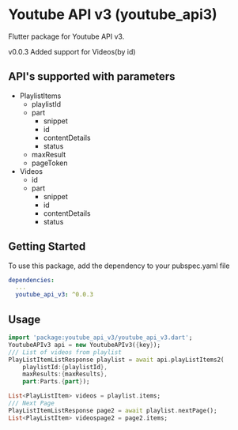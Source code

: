 # Youtube API v3 (youtube_api3)

Flutter package for Youtube API v3.

v0.0.3
Added support for Videos(by id)

## API's supported with parameters

* PlaylistItems
  * playlistId
  * part
    * snippet
    * id
    * contentDetails
    * status
  * maxResult
  * pageToken
* Videos
  * id
  * part
    * snippet
    * id
    * contentDetails
    * status

## Getting Started

To use this package, add the dependency to your pubspec.yaml file

```yaml
dependencies:
  ...
  youtube_api_v3: ^0.0.3
```

## Usage

```dart
import 'package:youtube_api_v3/youtube_api_v3.dart';
YoutubeAPIv3 api = new YoutubeAPIv3({key});
/// List of videos from playlist
PlayListItemListResponse playlist = await api.playListItems2(
    playlistId:{playlistId},
    maxResults:{maxResults},
    part:Parts.{part});

List<PlayListItem> videos = playlist.items;
/// Next Page
PlayListItemListResponse page2 = await playlist.nextPage();
List<PlayListItem> videospage2 = page2.items;
```
